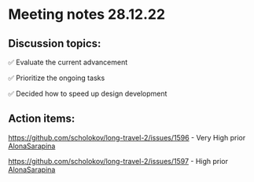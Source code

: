 # Meeting notes 28.12.22   

## Discussion topics:   

:white_check_mark: Evaluate the current advancement

:white_check_mark: Prioritize the ongoing tasks 

:white_check_mark: Decided how to speed up design development  

## Action items:  

https://github.com/scholokov/long-travel-2/issues/1596 - Very High prior [AlonaSarapina](https://github.com/AlonaSarapina) 

https://github.com/scholokov/long-travel-2/issues/1597 - High prior [AlonaSarapina](https://github.com/AlonaSarapina)  

